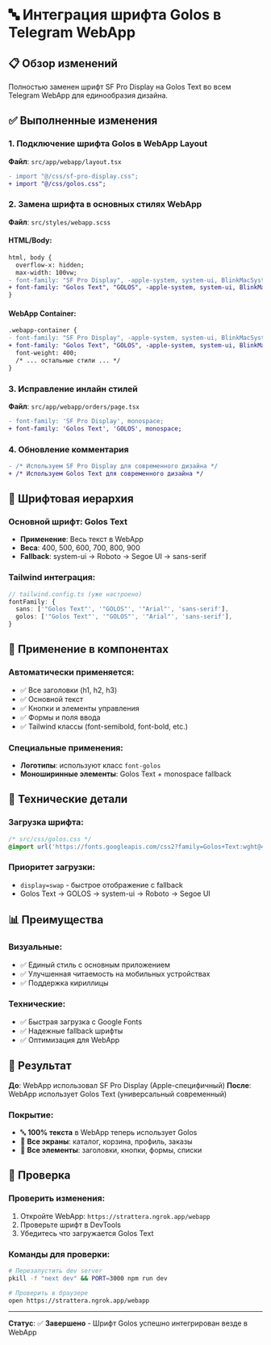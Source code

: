 # 🔤 Интеграция шрифта Golos в Telegram WebApp

## 📋 Обзор изменений

Полностью заменен шрифт SF Pro Display на Golos Text во всем Telegram WebApp для единообразия дизайна.

## ✅ Выполненные изменения

### 1. **Подключение шрифта Golos в WebApp Layout**
**Файл**: `src/app/webapp/layout.tsx`
```diff
- import "@/css/sf-pro-display.css";
+ import "@/css/golos.css";
```

### 2. **Замена шрифта в основных стилях WebApp**
**Файл**: `src/styles/webapp.scss`

#### HTML/Body:
```diff
html, body {
  overflow-x: hidden;
  max-width: 100vw;
- font-family: "SF Pro Display", -apple-system, system-ui, BlinkMacSystemFont, "Segoe UI", Roboto, sans-serif;
+ font-family: "Golos Text", "GOLOS", -apple-system, system-ui, BlinkMacSystemFont, "Segoe UI", Roboto, sans-serif;
}
```

#### WebApp Container:
```diff
.webapp-container {
- font-family: "SF Pro Display", -apple-system, system-ui, BlinkMacSystemFont, "Segoe UI", Roboto, sans-serif;
+ font-family: "Golos Text", "GOLOS", -apple-system, system-ui, BlinkMacSystemFont, "Segoe UI", Roboto, sans-serif;
  font-weight: 400;
  /* ... остальные стили ... */
}
```

### 3. **Исправление инлайн стилей**
**Файл**: `src/app/webapp/orders/page.tsx`
```diff
- font-family: 'SF Pro Display', monospace;
+ font-family: 'Golos Text', 'GOLOS', monospace;
```

### 4. **Обновление комментария**
```diff
- /* Используем SF Pro Display для современного дизайна */
+ /* Используем Golos Text для современного дизайна */
```

## 🎨 Шрифтовая иерархия

### **Основной шрифт**: Golos Text
- **Применение**: Весь текст в WebApp
- **Веса**: 400, 500, 600, 700, 800, 900
- **Fallback**: system-ui → Roboto → Segoe UI → sans-serif

### **Tailwind интеграция**:
```typescript
// tailwind.config.ts (уже настроено)
fontFamily: {
  sans: ['"Golos Text"', '"GOLOS"', '"Arial"', 'sans-serif'],
  golos: ['"Golos Text"', '"GOLOS"', '"Arial"', 'sans-serif'],
}
```

## 📱 Применение в компонентах

### **Автоматически применяется**:
- ✅ Все заголовки (h1, h2, h3)
- ✅ Основной текст
- ✅ Кнопки и элементы управления
- ✅ Формы и поля ввода
- ✅ Tailwind классы (font-semibold, font-bold, etc.)

### **Специальные применения**:
- **Логотипы**: используют класс `font-golos`
- **Моноширинные элементы**: Golos Text + monospace fallback

## 🔧 Технические детали

### **Загрузка шрифта**:
```css
/* src/css/golos.css */
@import url('https://fonts.googleapis.com/css2?family=Golos+Text:wght@400;500;600;700;800;900&display=swap');
```

### **Приоритет загрузки**:
- `display=swap` - быстрое отображение с fallback
- Golos Text → GOLOS → system-ui → Roboto → Segoe UI

## 📊 Преимущества

### **Визуальные**:
- ✅ Единый стиль с основным приложением
- ✅ Улучшенная читаемость на мобильных устройствах
- ✅ Поддержка кириллицы

### **Технические**:
- ✅ Быстрая загрузка с Google Fonts
- ✅ Надежные fallback шрифты
- ✅ Оптимизация для WebApp

## 🎯 Результат

**До**: WebApp использовал SF Pro Display (Apple-специфичный)
**После**: WebApp использует Golos Text (универсальный современный)

### **Покрытие**:
- 🔤 **100% текста** в WebApp теперь использует Golos
- 📱 **Все экраны**: каталог, корзина, профиль, заказы
- 🎨 **Все элементы**: заголовки, кнопки, формы, списки

## 📝 Проверка

### **Проверить изменения**:
1. Откройте WebApp: `https://strattera.ngrok.app/webapp`
2. Проверьте шрифт в DevTools
3. Убедитесь что загружается Golos Text

### **Команды для проверки**:
```bash
# Перезапустить dev server
pkill -f "next dev" && PORT=3000 npm run dev

# Проверить в браузере
open https://strattera.ngrok.app/webapp
```

---

**Статус**: ✅ **Завершено** - Шрифт Golos успешно интегрирован везде в WebApp 